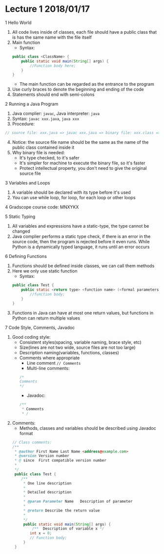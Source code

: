 # Lecture 1 2018/01/17

1 Hello World

1. All code lives inside of classes, each file should have a public class that is has the same name with the file itself
2. Main function
    * Syntax: 
    ```java
    public class <ClassName> {
        public static void main(String[] args) {
            //Function body here;
        }
    }
    ```
    * The main function can be regarded as the entrance to the program
3. Use curly braces to denote the beginning and ending of the code
4. Statements should end with semi-colons

2 Running a Java Program

1. Java complier: `javac`, Java interpreter: `java`
2. Syntax: `javac xxx.java`, `java xxx`
3. Procedure:
```java
// source file: xxx.java => javac xxx.java => binary file: xxx.class => java xxx => execution results
```
4. Notice: the source file name should be the same as the name of the public class contained inside it
5. Why binary file is needed:
    * It's type checked, to it's safer
    * It's simpler for machine to execute the binary file, so it's faster
    * Protect intellectual property, you don't need to give the original source file

3 Variables and Loops

1. A variable should be declared with its type before it's used
2. You can use while loop, for loop, for each loop or other loops

4 Gradscope course code: MNXYKX

5 Static Typing

1. All variables and expressions have a static-type, the type cannot be changed
2. Java complier performs a static type check, if there is an error in the source code, then the program is rejected before it even runs. While Python is a dynamically typed language, it runs until an error occurs

6 Defining Functions

1. Functions should be defined inside classes, we can call them methods
2. Here we only use static function
    * Syntax:
    ```java
    public class Test {
        public static <return type> <function name> (<formal parameters>) {
            //function body;
        }
    }
    ```
3. Functions in Java can have at most one return values, but functions in Python can return multiple values

7 Code Style, Comments, Javadoc

1. Good coding style:
    * Consistent styles(spacing, variable naming, brace style, etc)
    * Size(lines are not two wide, source files are not too large)
    * Description naming(variables, functions, classes)
    * Comments where appropriate
        * Line comment `// Comments`
        * Multi-line comments: 
        ```java
        /*
        Comments
        */
        ```
        * Javadoc:
        ```java
        /**
         * Comments
         * /
        ```
2. Comments:
    * Methods, classes and variables should be described using Javadoc format
    ```java
    // Class comments:
    /**
     * @author First Name Last Name <address@example.com>
     * @version Version number
     * @ since  First compatible version number
     *
     */
     public class Test {
        /**
         * One line description
         * 
         * Detailed description
         * 
         * @param Parameter Name   Description of parameter
         * 
         * @return Describe the return value
         * 
         */
         public static void main(String[] args) {
             /**  Description of variable x */
            int x = 0;
            // Function body;
         }
     }

    ```
